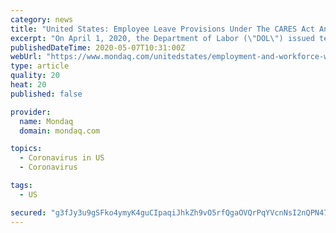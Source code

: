 ```yaml
---
category: news
title: "United States: Employee Leave Provisions Under The CARES Act And FFCRA"
excerpt: "On April 1, 2020, the Department of Labor (\"DOL\") issued temporary regulations implementing the employee leave provisions under the Families First Coronavirus Response Act, Pub. L. 116-127"
publishedDateTime: 2020-05-07T10:31:00Z
webUrl: "https://www.mondaq.com/unitedstates/employment-and-workforce-wellbeing/929630/employee-leave-provisions-under-the-cares-act-and-ffcra"
type: article
quality: 20
heat: 20
published: false

provider:
  name: Mondaq
  domain: mondaq.com

topics:
  - Coronavirus in US
  - Coronavirus

tags:
  - US

secured: "g3fJy3u9gSFko4ymyK4guCIpaqiJhkZh9vO5rfQgaOVQrPqYVcnNsI2nQPN47rT1tZgug6ytpfeG85/JvZf7sKdPoB02w2lIu1KDezSDx7DhRNOkhP8tJu9xKM55sjxiiKBTXyn6xRCPhje/fCtzbCbLdGrzWB/QVZJYiZ0lpKYqD9tieOugZAzqTJ6BexWospNI2TVcJbx0rXCXpM1uoDBYyvRWIDbDr6giSwD1qrjGmEL2M7bK0AgZvw5z6xfz06KS5DMMsXORo356XyF0jSzTL48W90J5PUORk47XUz+6oEWYSHQp7YguI+HIPGeJnehGGfcc9WBgPiU1KxzAWG2ZHC/y1eJxZxL9wgqyDwsf7ZuuOoKAYB2OolDobyUNNWE6OxxmqB45MXd0cfEKTndIvrbNeuYfFmTzVmfIFQIKcMH6RXic+IgP1yvZ8ioLrLG3xolOOvs+nlBdZyzCeWKzynj6WmPX0nzoqn8mSf0=;kf7ucOSbgoFIR8zsCiJkJA=="
---
```



